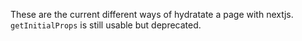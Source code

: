 These are the current different ways of hydratate a page with nextjs. `getInitialProps` is still usable but deprecated.
